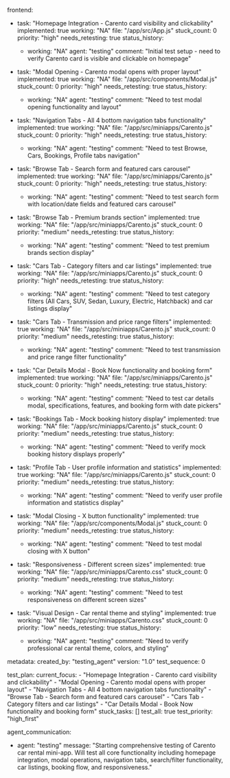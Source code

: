 frontend:
  - task: "Homepage Integration - Carento card visibility and clickability"
    implemented: true
    working: "NA"
    file: "/app/src/App.js"
    stuck_count: 0
    priority: "high"
    needs_retesting: true
    status_history:
      - working: "NA"
        agent: "testing"
        comment: "Initial test setup - need to verify Carento card is visible and clickable on homepage"

  - task: "Modal Opening - Carento modal opens with proper layout"
    implemented: true
    working: "NA"
    file: "/app/src/components/Modal.js"
    stuck_count: 0
    priority: "high"
    needs_retesting: true
    status_history:
      - working: "NA"
        agent: "testing"
        comment: "Need to test modal opening functionality and layout"

  - task: "Navigation Tabs - All 4 bottom navigation tabs functionality"
    implemented: true
    working: "NA"
    file: "/app/src/miniapps/Carento.js"
    stuck_count: 0
    priority: "high"
    needs_retesting: true
    status_history:
      - working: "NA"
        agent: "testing"
        comment: "Need to test Browse, Cars, Bookings, Profile tabs navigation"

  - task: "Browse Tab - Search form and featured cars carousel"
    implemented: true
    working: "NA"
    file: "/app/src/miniapps/Carento.js"
    stuck_count: 0
    priority: "high"
    needs_retesting: true
    status_history:
      - working: "NA"
        agent: "testing"
        comment: "Need to test search form with location/date fields and featured cars carousel"

  - task: "Browse Tab - Premium brands section"
    implemented: true
    working: "NA"
    file: "/app/src/miniapps/Carento.js"
    stuck_count: 0
    priority: "medium"
    needs_retesting: true
    status_history:
      - working: "NA"
        agent: "testing"
        comment: "Need to test premium brands section display"

  - task: "Cars Tab - Category filters and car listings"
    implemented: true
    working: "NA"
    file: "/app/src/miniapps/Carento.js"
    stuck_count: 0
    priority: "high"
    needs_retesting: true
    status_history:
      - working: "NA"
        agent: "testing"
        comment: "Need to test category filters (All Cars, SUV, Sedan, Luxury, Electric, Hatchback) and car listings display"

  - task: "Cars Tab - Transmission and price range filters"
    implemented: true
    working: "NA"
    file: "/app/src/miniapps/Carento.js"
    stuck_count: 0
    priority: "medium"
    needs_retesting: true
    status_history:
      - working: "NA"
        agent: "testing"
        comment: "Need to test transmission and price range filter functionality"

  - task: "Car Details Modal - Book Now functionality and booking form"
    implemented: true
    working: "NA"
    file: "/app/src/miniapps/Carento.js"
    stuck_count: 0
    priority: "high"
    needs_retesting: true
    status_history:
      - working: "NA"
        agent: "testing"
        comment: "Need to test car details modal, specifications, features, and booking form with date pickers"

  - task: "Bookings Tab - Mock booking history display"
    implemented: true
    working: "NA"
    file: "/app/src/miniapps/Carento.js"
    stuck_count: 0
    priority: "medium"
    needs_retesting: true
    status_history:
      - working: "NA"
        agent: "testing"
        comment: "Need to verify mock booking history displays properly"

  - task: "Profile Tab - User profile information and statistics"
    implemented: true
    working: "NA"
    file: "/app/src/miniapps/Carento.js"
    stuck_count: 0
    priority: "medium"
    needs_retesting: true
    status_history:
      - working: "NA"
        agent: "testing"
        comment: "Need to verify user profile information and statistics display"

  - task: "Modal Closing - X button functionality"
    implemented: true
    working: "NA"
    file: "/app/src/components/Modal.js"
    stuck_count: 0
    priority: "medium"
    needs_retesting: true
    status_history:
      - working: "NA"
        agent: "testing"
        comment: "Need to test modal closing with X button"

  - task: "Responsiveness - Different screen sizes"
    implemented: true
    working: "NA"
    file: "/app/src/miniapps/Carento.css"
    stuck_count: 0
    priority: "medium"
    needs_retesting: true
    status_history:
      - working: "NA"
        agent: "testing"
        comment: "Need to test responsiveness on different screen sizes"

  - task: "Visual Design - Car rental theme and styling"
    implemented: true
    working: "NA"
    file: "/app/src/miniapps/Carento.css"
    stuck_count: 0
    priority: "low"
    needs_retesting: true
    status_history:
      - working: "NA"
        agent: "testing"
        comment: "Need to verify professional car rental theme, colors, and styling"

metadata:
  created_by: "testing_agent"
  version: "1.0"
  test_sequence: 0

test_plan:
  current_focus:
    - "Homepage Integration - Carento card visibility and clickability"
    - "Modal Opening - Carento modal opens with proper layout"
    - "Navigation Tabs - All 4 bottom navigation tabs functionality"
    - "Browse Tab - Search form and featured cars carousel"
    - "Cars Tab - Category filters and car listings"
    - "Car Details Modal - Book Now functionality and booking form"
  stuck_tasks: []
  test_all: true
  test_priority: "high_first"

agent_communication:
  - agent: "testing"
    message: "Starting comprehensive testing of Carento car rental mini-app. Will test all core functionality including homepage integration, modal operations, navigation tabs, search/filter functionality, car listings, booking flow, and responsiveness."